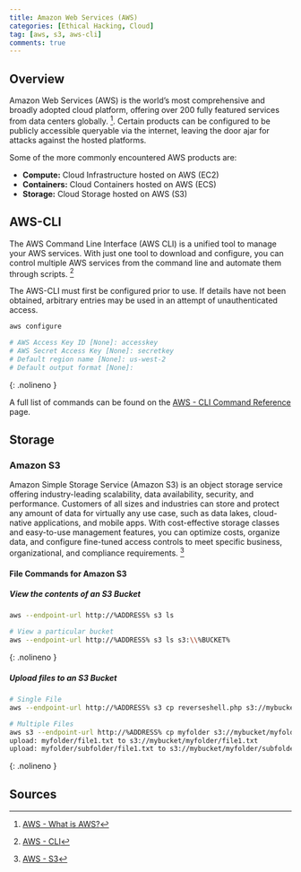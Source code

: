 ```yaml
---
title: Amazon Web Services (AWS)
categories: [Ethical Hacking, Cloud]
tag: [aws, s3, aws-cli]
comments: true
---
```


## Overview

Amazon Web Services (AWS) is the world’s most comprehensive and broadly adopted cloud platform, offering over 200 fully featured services from data centers globally. [^1]. Certain products can be configured to be publicly accessible queryable via the internet, leaving the door ajar for attacks against the hosted platforms.

Some of the more commonly encountered AWS products are:

- **Compute:** Cloud Infrastructure hosted on AWS (EC2)
- **Containers:** Cloud Containers hosted on AWS (ECS)
- **Storage:** Cloud Storage hosted on AWS (S3)

## AWS-CLI

The AWS Command Line Interface (AWS CLI) is a unified tool to manage your AWS services. With just one tool to download and configure, you can control multiple AWS services from the command line and automate them through scripts. [^2]

The AWS-CLI must first be configured prior to use. If details have not been obtained, arbitrary entries may be used in an attempt of unauthenticated access.

```bash
aws configure

# AWS Access Key ID [None]: accesskey
# AWS Secret Access Key [None]: secretkey
# Default region name [None]: us-west-2
# Default output format [None]:
```
{: .nolineno }

A full list of commands can be found on the [AWS - CLI Command Reference](https://docs.aws.amazon.com/cli/latest/reference/#available-services) page.

## Storage

### Amazon S3

Amazon Simple Storage Service (Amazon S3) is an object storage service offering industry-leading scalability, data availability, security, and performance. Customers of all sizes and industries can store and protect any amount of data for virtually any use case, such as data lakes, cloud-native applications, and mobile apps. With cost-effective storage classes and easy-to-use management features, you can optimize costs, organize data, and configure fine-tuned access controls to meet specific business, organizational, and compliance requirements.
[^3]

#### File Commands for Amazon S3

##### View the contents of an S3 Bucket

```bash
aws --endpoint-url http://%ADDRESS% s3 ls

# View a particular bucket 
aws --endpoint-url http://%ADDRESS% s3 ls s3:\\%BUCKET%
```
{: .nolineno }

##### Upload files to an S3 Bucket

```bash
# Single File
aws --endpoint-url http://%ADDRESS% s3 cp reverseshell.php s3://mybucket/

# Multiple Files
aws s3 --endpoint-url http://%ADDRESS% cp myfolder s3://mybucket/myfolder --recursive
upload: myfolder/file1.txt to s3://mybucket/myfolder/file1.txt
upload: myfolder/subfolder/file1.txt to s3://mybucket/myfolder/subfolder/file1.txt
```
{: .nolineno }

## Sources

[^1]: [AWS - What is AWS?](https://aws.amazon.com/what-is-aws/)
[^2]: [AWS - CLI](https://aws.amazon.com/cli/)
[^3]: [AWS - S3](https://aws.amazon.com/s3/?c=s&sec=srv)
